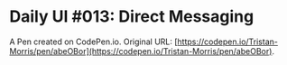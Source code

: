# Daily UI #013: Direct Messaging

A Pen created on CodePen.io. Original URL: [https://codepen.io/Tristan-Morris/pen/abeOBor](https://codepen.io/Tristan-Morris/pen/abeOBor).
